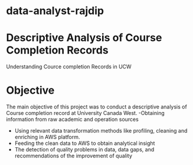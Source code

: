 # data-analyst-rajdip
# Descriptive Analysis of Course Completion Records
Understanding Cource completion Records in UCW
# Objective
The main objective of this project was to conduct a descriptive analysis of Course completion record at University Canada West.
-Obtaining information from raw academic and operation sources
- Using relevant data transformation methods like profiling, cleaning and enriching in AWS platform.
- Feeding the clean data to AWS to obtain analytical insight
- The detection of quality problems in data, data gaps, and recommendations of the improvement of quality
